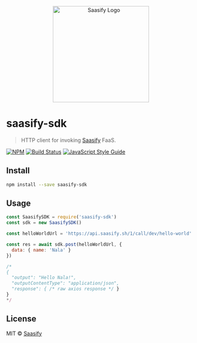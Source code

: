 <p align="center">
  <a href="https://saasify.sh" title="Saasify">
    <img src="https://raw.githubusercontent.com/saasify-sh/saasify/master/logo-vert-white@4x.png" alt="Saasify Logo" width="256" />
  </a>
</p>

# saasify-sdk

> HTTP client for invoking [Saasify](https://saasify.sh) FaaS.

[![NPM](https://img.shields.io/npm/v/saasify-sdk.svg)](https://www.npmjs.com/package/saasify-sdk) [![Build Status](https://travis-ci.com/saasify-sh/saasify.svg?branch=master)](https://travis-ci.com/saasify-sh/saasify) [![JavaScript Style Guide](https://img.shields.io/badge/code_style-standard-brightgreen.svg)](https://standardjs.com)

## Install

```bash
npm install --save saasify-sdk
```

## Usage

```js
const SaasifySDK = require('saasify-sdk')
const sdk = new SaasifySDK()

const helloWorldUrl = 'https://api.saasify.sh/1/call/dev/hello-world'

const res = await sdk.post(helloWorldUrl, {
  data: { name: 'Nala' }
})

/*
{
  "output": "Hello Nala!",
  "outputContentType": "application/json",
  "response": { /* raw axios response */ }
}
*/
```

## License

MIT © [Saasify](https://saasify.sh)
